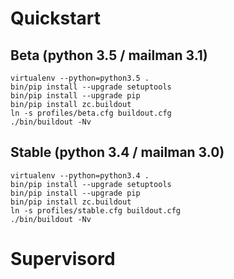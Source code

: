 
Quickstart
==========

Beta (python 3.5 / mailman 3.1)
-------------------------------

    virtualenv --python=python3.5 .
    bin/pip install --upgrade setuptools
    bin/pip install --upgrade pip
    bin/pip install zc.buildout
    ln -s profiles/beta.cfg buildout.cfg
    ./bin/buildout -Nv

Stable (python 3.4 / mailman 3.0)
---------------------------------

    virtualenv --python=python3.4 .
    bin/pip install --upgrade setuptools
    bin/pip install --upgrade pip
    bin/pip install zc.buildout
    ln -s profiles/stable.cfg buildout.cfg
    ./bin/buildout -Nv

Supervisord
===========


  
